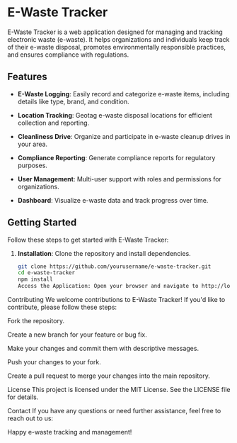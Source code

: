 # E-Waste Tracker



E-Waste Tracker is a web application designed for managing and tracking electronic waste (e-waste). It helps organizations and individuals keep track of their e-waste disposal, promotes environmentally responsible practices, and ensures compliance with regulations.

## Features

- **E-Waste Logging**: Easily record and categorize e-waste items, including details like type, brand, and condition.

- **Location Tracking**: Geotag e-waste disposal locations for efficient collection and reporting.

- **Cleanliness Drive**: Organize and participate in e-waste cleanup drives in your area.

- **Compliance Reporting**: Generate compliance reports for regulatory purposes.

- **User Management**: Multi-user support with roles and permissions for organizations.

- **Dashboard**: Visualize e-waste data and track progress over time.

## Getting Started

Follow these steps to get started with E-Waste Tracker:

1. **Installation**: Clone the repository and install dependencies.

   ```bash
   git clone https://github.com/yourusername/e-waste-tracker.git
   cd e-waste-tracker
   npm install
   Access the Application: Open your browser and navigate to http://localhost:3000 to access the application.

Contributing
We welcome contributions to E-Waste Tracker! If you'd like to contribute, please follow these steps:

Fork the repository.

Create a new branch for your feature or bug fix.

Make your changes and commit them with descriptive messages.

Push your changes to your fork.

Create a pull request to merge your changes into the main repository.

License
This project is licensed under the MIT License. See the LICENSE file for details.

Contact
If you have any questions or need further assistance, feel free to reach out to us:


Happy e-waste tracking and management!

